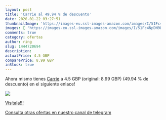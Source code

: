 ```yaml
---
layout: post
title: 'Carrie al 49.94 % de descuento'
date: 2020-01-22 03:27:51
thumbnailImage: 'https://images-eu.ssl-images-amazon.com/images/I/51Fc4NpDN9L._SL200_.jpg'
images: [ 'https://images-eu.ssl-images-amazon.com/images/I/51Fc4NpDN9L._SL200_.jpg' ]
comments: true
category: ofertas
author: ring
slug: 1444720694
description:
actualPrice: 4.5 GBP
comparePrice: 8.99 GBP
inStock: true
---
```


Ahora mismo tienes [Carrie](https://www.amazon.com/dp/1444720694/?tag=redken08-20) a 4.5 GBP (original: 8.99 GBP) (49.94 %  de descuento) en el siguiente enlace!

[![](https://images-eu.ssl-images-amazon.com/images/I/51Fc4NpDN9L._SL200_.jpg)](https://www.amazon.com/dp/1444720694/?tag=redken08-20)

[Visítala!!!](https://www.amazon.com/dp/1444720694/?tag=redken08-20)

[Consulta otras ofertas en nuestro canal de telegram](https://t.me/s/ofertas25)
